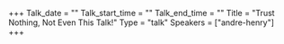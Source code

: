 +++
Talk_date = ""
Talk_start_time = ""
Talk_end_time = ""
Title = "Trust Nothing, Not Even This Talk!"
Type = "talk"
Speakers = ["andre-henry"]
+++


